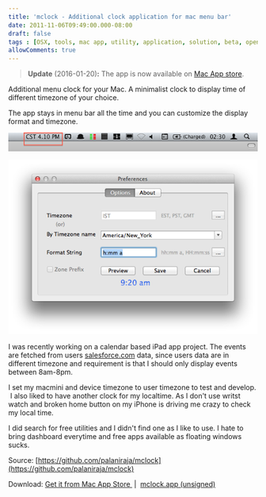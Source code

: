 ```yaml
---
title: 'mclock - Additional clock application for mac menu bar'
date: 2011-11-06T09:49:00.000-08:00
draft: false
tags : [OSX, tools, mac app, utility, application, solution, beta, open source, Apple, free, World-clock, Obj-C, GitHub, resource, downloads]
allowComments: true
---
```


  
> **Update** (2016-01-20)**:** The app is now available on [Mac App store](https://itunes.apple.com/WebObjects/MZStore.woa/wa/viewSoftware?id=1076119164&mt=12).
  

  
Additional menu clock for your Mac. A minimalist clock to display time of different timezone of your choice.  
  
The app stays in menu bar all the time and you can customize the display format and timezone.  
  
  

![mclock in action](/assets/mclock-in-action.png)

![mclock in action](/assets/mclock-preferences.png)

  
  
I was recently working on a calendar based iPad app project. The events are fetched from users [salesforce.com](http://salesforce.com/) data, since users data are in different timezone and requirement is that I should only display events between 8am-8pm.  
  
I set my macmini and device timezone to user timezone to test and develop.  I also liked to have another clock for my localtime. As I don't use writst watch and broken home button on my iPhone is driving me crazy to check my local time.  
  
I did search for free utilities and I didn't find one as I like to use. I hate to bring dashboard everytime and free apps available as floating windows sucks.  
  
  
Source: [https://github.com/palaniraja/mclock](https://github.com/palaniraja/mclock)  
  
Download: [Get it from Mac App Store ](https://itunes.apple.com/WebObjects/MZStore.woa/wa/viewSoftware?id=1076119164&mt=12) |  [mclock.app (unsigned)](https://github.com/palaniraja/mclock/blob/master/binary/mclock.zip?raw=true)

<!-- 
---

<a class="button" href="https://docs.google.com/forms/d/e/1FAIpQLSfYu6LCtDC4q0pxinkTJLLY9u-ATk_HQyqU6A8LzNmuNplohw/viewform?usp=pp_url&entry.1500707377={{< ref "mclock.md" >}})">Post Comment</a> 
<a class="button" href="{{< ref "hi-all-comments.md" >}}">View comments</a>

--- -->